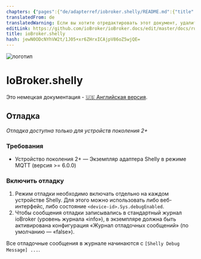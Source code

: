 ```yaml
---
chapters: {"pages":{"de/adapterref/iobroker.shelly/README.md":{"title":{"de":"ioBroker.shelly"},"content":"de/adapterref/iobroker.shelly/README.md"},"de/adapterref/iobroker.shelly/protocol-coap.md":{"title":{"de":"ioBroker.shelly"},"content":"de/adapterref/iobroker.shelly/protocol-coap.md"},"de/adapterref/iobroker.shelly/protocol-mqtt.md":{"title":{"de":"ioBroker.shelly"},"content":"de/adapterref/iobroker.shelly/protocol-mqtt.md"},"de/adapterref/iobroker.shelly/restricted-login.md":{"title":{"de":"ioBroker.shelly"},"content":"de/adapterref/iobroker.shelly/restricted-login.md"},"de/adapterref/iobroker.shelly/state-changes.md":{"title":{"de":"ioBroker.shelly"},"content":"de/adapterref/iobroker.shelly/state-changes.md"},"de/adapterref/iobroker.shelly/faq.md":{"title":{"de":"ioBroker.shelly"},"content":"de/adapterref/iobroker.shelly/faq.md"},"de/adapterref/iobroker.shelly/debug.md":{"title":{"de":"ioBroker.shelly"},"content":"de/adapterref/iobroker.shelly/debug.md"}}}
translatedFrom: de
translatedWarning: Если вы хотите отредактировать этот документ, удалите поле «translatedFrom», в противном случае этот документ будет снова автоматически переведен
editLink: https://github.com/ioBroker/ioBroker.docs/edit/master/docs/ru/adapterref/iobroker.shelly/debug.md
title: ioBroker.shelly
hash: jewN0ODcNYhVW2t/1J05+xr6ZHrxICAjpV86oZ5wjQE=
---
```

![логотип](../../../de/admin/shelly.png)

# IoBroker.shelly
Это немецкая документация - [🇺🇸 Английская версия](../en/debug.md).

## Отладка
*Отладка доступна только для устройств поколения 2+*

### Требования
- Устройство поколения 2+
— Экземпляр адаптера Shelly в режиме MQTT (версия >= 6.0.0)

### Включить отладку
1. Режим отладки необходимо включать отдельно на каждом устройстве Shelly. Для этого можно использовать либо веб-интерфейс, либо состояние `<device-id>.Sys.debugEnabled`.
2. Чтобы сообщения отладки записывались в стандартный журнал ioBroker (уровень журнала «info»), в экземпляре должна быть активирована конфигурация «Журнал отладочных сообщений» (по умолчанию — «false»).

Все отладочные сообщения в журнале начинаются с `[Shelly Debug Message] ...`.

